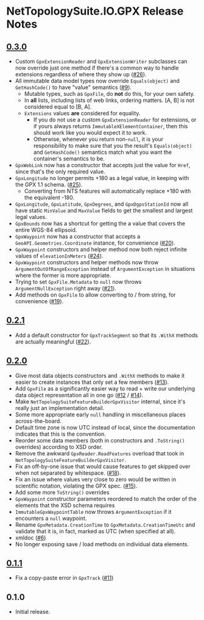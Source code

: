 # NetTopologySuite.IO.GPX Release Notes

## [0.3.0](https://github.com/NetTopologySuite/NetTopologySuite.IO.GPX/milestone/4)
- Custom `GpxExtensionReader` and `GpxExtensionWriter` subclasses can now override just one method if there's a common way to handle extensions regardless of where they show up ([#26](https://github.com/NetTopologySuite/NetTopologySuite.IO.GPX/issues/26)).
- All immutable data model types now override `Equals(object)` and `GetHashCode()` to have "value" semantics ([#9](https://github.com/NetTopologySuite/NetTopologySuite.IO.GPX/issues/9)).
    - Mutable types, such as `GpxFile`, do **not** do this, for your own safety.
    - In **all** lists, including lists of web links, ordering matters.  [A, B] is not considered equal to [B, A].
    - `Extensions` values **are** considered for equality.
        - If you do not use a custom `GpxExtensionReader` for extensions, or if yours always returns `ImmutableXElementContainer`, then this should work like you would expect it to work.
        - Otherwise, whenever you return non-`null`, it is your responsibility to make sure that you the result's `Equals(object)` and `GetHashCode()` semantics match what you want the container's semantics to be.
- `GpxWebLink` now has a constructor that accepts just the value for `Href`, since that's the only required value.
- `GpxLongitude` no longer permits +180 as a legal value, in keeping with the GPX 1.1 schema. ([#25](https://github.com/NetTopologySuite/NetTopologySuite.IO.GPX/issues/25)).
    - Converting from NTS features will automatically replace +180 with the equivalent -180.
- `GpxLongitude`, `GpxLatitude`, `GpxDegrees`, and `GpxDgpsStationId` now all have static `MinValue` and `MaxValue` fields to get the smallest and largest legal values.
- `GpxBounds` now has a shortcut for getting the a value that covers the entire WGS-84 ellipsoid.
- `GpxWaypoint` now has a constructor that accepts a `GeoAPI.Geometries.Coordinate` instance, for convenience ([#20](https://github.com/NetTopologySuite/NetTopologySuite.IO.GPX/issues/20)).
- `GpxWaypoint` constructors and helper method now both reject infinite values of `elevationInMeters` ([#24](https://github.com/NetTopologySuite/NetTopologySuite.IO.GPX/issues/24)).
- `GpxWaypoint` constructors and helper methods now throw `ArgumentOutOfRangeException` instead of `ArgumentException` in situations where the former is more appropriate.
- Trying to set `GpxFile.Metadata` to `null` now throws `ArgumentNullException` right away ([#21](https://github.com/NetTopologySuite/NetTopologySuite.IO.GPX/issues/21)).
- Add methods on `GpxFile` to allow converting to / from string, for convenience ([#19](https://github.com/NetTopologySuite/NetTopologySuite.IO.GPX/issues/19)).

## [0.2.1](https://github.com/NetTopologySuite/NetTopologySuite.IO.GPX/milestone/5)
- Add a default constructor for `GpxTrackSegment` so that its `.WithX` methods are actually meaningful ([#22](https://github.com/NetTopologySuite/NetTopologySuite.IO.GPX/issues/22)).

## [0.2.0](https://github.com/NetTopologySuite/NetTopologySuite.IO.GPX/milestone/2)
- Give most data objects constructors and `.WithX` methods to make it easier to create instances that only set a few members ([#13](https://github.com/NetTopologySuite/NetTopologySuite.IO.GPX/issues/13)).
- Add `GpxFile` as a significantly easier way to read + write our underlying data object representation all in one go ([#12](https://github.com/NetTopologySuite/NetTopologySuite.IO.GPX/issues/12) / [#14](https://github.com/NetTopologySuite/NetTopologySuite.IO.GPX/issues/14)).
- Make `NetTopologySuiteFeatureBuilderGpxVisitor` internal, since it's really just an implementation detail.
- Some more appropriate early `null` handling in miscellaneous places across-the-board.
- Default time zone is now UTC instead of local, since the documentation indicates that this is the convention.
- Reorder some data members (both in constructors and `.ToString()` overrides) according to XSD order.
- Remove the awkward `GpxReader.ReadFeatures` overload that took in `NetTopologySuiteFeatureBuilderGpxVisitor`.
- Fix an off-by-one issue that would cause features to get skipped over when not separated by whitespace. ([#18](https://github.com/NetTopologySuite/NetTopologySuite.IO.GPX/issues/18)).
- Fix an issue where values very close to zero would be written in scientific notation, violating the GPX spec. ([#15](https://github.com/NetTopologySuite/NetTopologySuite.IO.GPX/issues/15)).
- Add some more `ToString()` overrides
- `GpxWaypoint` constructor parameters reordered to match the order of the elements that the XSD schema requires
- `ImmutableGpxWaypointTable` now throws `ArgumentException` if it encounters a `null` waypoint.
- Rename `GpxMetadata.CreationTime` to `GpxMetadata.CreationTimeUtc` and validate that it is, in fact, marked as UTC (when specified at all).
- xmldoc ([#6](https://github.com/NetTopologySuite/NetTopologySuite.IO.GPX/issues/6))
- No longer exposing save / load methods on individual data elements.

## [0.1.1](https://github.com/NetTopologySuite/NetTopologySuite.IO.GPX/milestone/3)
- Fix a copy-paste error in `GpxTrack` ([#11](https://github.com/NetTopologySuite/NetTopologySuite.IO.GPX/issues/11))

## 0.1.0
- Initial release.
